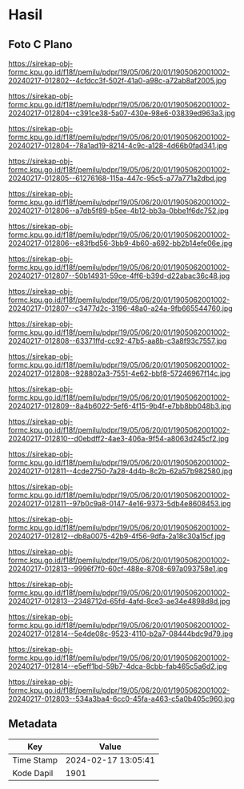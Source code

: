 # Hasil

## Foto C Plano

https://sirekap-obj-formc.kpu.go.id/f18f/pemilu/pdpr/19/05/06/20/01/1905062001002-20240217-012802--4cfdcc3f-502f-41a0-a98c-a72ab8af2005.jpg

https://sirekap-obj-formc.kpu.go.id/f18f/pemilu/pdpr/19/05/06/20/01/1905062001002-20240217-012804--c391ce38-5a07-430e-98e6-03839ed963a3.jpg

https://sirekap-obj-formc.kpu.go.id/f18f/pemilu/pdpr/19/05/06/20/01/1905062001002-20240217-012804--78a1ad19-8214-4c9c-a128-4d66b0fad341.jpg

https://sirekap-obj-formc.kpu.go.id/f18f/pemilu/pdpr/19/05/06/20/01/1905062001002-20240217-012805--61276168-115a-447c-95c5-a77a771a2dbd.jpg

https://sirekap-obj-formc.kpu.go.id/f18f/pemilu/pdpr/19/05/06/20/01/1905062001002-20240217-012806--a7db5f89-b5ee-4b12-bb3a-0bbe1f6dc752.jpg

https://sirekap-obj-formc.kpu.go.id/f18f/pemilu/pdpr/19/05/06/20/01/1905062001002-20240217-012806--e83fbd56-3bb9-4b60-a692-bb2b14efe06e.jpg

https://sirekap-obj-formc.kpu.go.id/f18f/pemilu/pdpr/19/05/06/20/01/1905062001002-20240217-012807--50b14931-59ce-4ff6-b39d-d22abac36c48.jpg

https://sirekap-obj-formc.kpu.go.id/f18f/pemilu/pdpr/19/05/06/20/01/1905062001002-20240217-012807--c3477d2c-3196-48a0-a24a-9fb665544760.jpg

https://sirekap-obj-formc.kpu.go.id/f18f/pemilu/pdpr/19/05/06/20/01/1905062001002-20240217-012808--63371ffd-cc92-47b5-aa8b-c3a8f93c7557.jpg

https://sirekap-obj-formc.kpu.go.id/f18f/pemilu/pdpr/19/05/06/20/01/1905062001002-20240217-012808--928802a3-7551-4e62-bbf8-57246967f14c.jpg

https://sirekap-obj-formc.kpu.go.id/f18f/pemilu/pdpr/19/05/06/20/01/1905062001002-20240217-012809--8a4b6022-5ef6-4f15-9b4f-e7bb8bb048b3.jpg

https://sirekap-obj-formc.kpu.go.id/f18f/pemilu/pdpr/19/05/06/20/01/1905062001002-20240217-012810--d0ebdff2-4ae3-406a-9f54-a8063d245cf2.jpg

https://sirekap-obj-formc.kpu.go.id/f18f/pemilu/pdpr/19/05/06/20/01/1905062001002-20240217-012811--4cde2750-7a28-4d4b-8c2b-62a57b982580.jpg

https://sirekap-obj-formc.kpu.go.id/f18f/pemilu/pdpr/19/05/06/20/01/1905062001002-20240217-012811--97b0c9a8-0147-4e16-9373-5db4e8608453.jpg

https://sirekap-obj-formc.kpu.go.id/f18f/pemilu/pdpr/19/05/06/20/01/1905062001002-20240217-012812--db8a0075-42b9-4f56-9dfa-2a18c30a15cf.jpg

https://sirekap-obj-formc.kpu.go.id/f18f/pemilu/pdpr/19/05/06/20/01/1905062001002-20240217-012813--9996f7f0-60cf-488e-8708-697a093758e1.jpg

https://sirekap-obj-formc.kpu.go.id/f18f/pemilu/pdpr/19/05/06/20/01/1905062001002-20240217-012813--2348712d-65fd-4afd-8ce3-ae34e4898d8d.jpg

https://sirekap-obj-formc.kpu.go.id/f18f/pemilu/pdpr/19/05/06/20/01/1905062001002-20240217-012814--5e4de08c-9523-4110-b2a7-08444bdc9d79.jpg

https://sirekap-obj-formc.kpu.go.id/f18f/pemilu/pdpr/19/05/06/20/01/1905062001002-20240217-012814--e5eff1bd-59b7-4dca-8cbb-fab465c5a6d2.jpg

https://sirekap-obj-formc.kpu.go.id/f18f/pemilu/pdpr/19/05/06/20/01/1905062001002-20240217-012803--534a3ba4-6cc0-45fa-a463-c5a0b405c960.jpg


## Metadata

| Key        | Value               |
| ---------- | ------------------- |
| Time Stamp | 2024-02-17 13:05:41 |
| Kode Dapil | 1901                |



